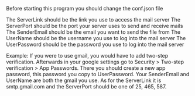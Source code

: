 Before starting this program you should change the conf.json file

The ServerLink should be the link you use to access the mail server
The ServerPort should be the port your server uses to send and receive mails
The SenderEmail should be the email you want to send the file from
The UserName should be the username you use to log into the mail server
The UserPassword should be the password you use to log into the mail server

Example:
If you were to use gmail, you would have to add two-step verification. Afterwards in your google settings go to Security > Two-step verification > App Passwords. There you should create a new app password, this password you copy to UserPassword. Your SenderEmail and UserName are both the gmail you use. As for the ServerLink it is smtp.gmail.com and the ServerPort should be one of 25, 465, 587.
